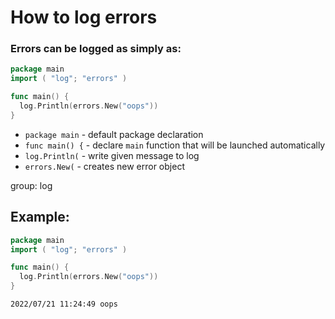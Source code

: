 # How to log errors

### Errors can be logged as simply as:

```go
package main
import ( "log"; "errors" )

func main() {
  log.Println(errors.New("oops"))
}
```

- `package main` - default package declaration
- `func main() {` - declare `main` function that will be launched automatically
- `log.Println(` - write given message to log
- `errors.New(` - creates new error object

group: log

## Example: 
```go
package main
import ( "log"; "errors" )

func main() {
  log.Println(errors.New("oops"))
}
```
```
2022/07/21 11:24:49 oops
```

